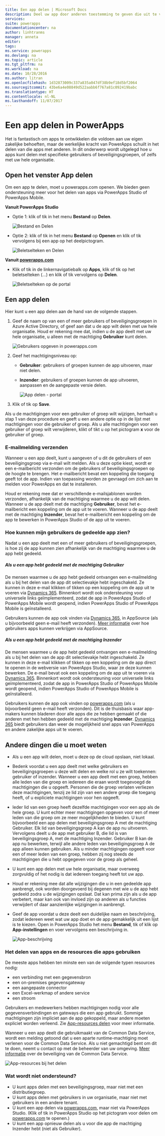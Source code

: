 ```yaml
---
title: Een app delen | Microsoft Docs
description: Deel uw app door anderen toestemming te geven die uit te voeren of te wijzigen
services: 
suite: powerapps
documentationcenter: na
author: linhtranms
manager: anneta
editor: 
tags: 
ms.service: powerapps
ms.devlang: na
ms.topic: article
ms.tgt_pltfrm: na
ms.workload: na
ms.date: 10/28/2016
ms.author: litran
ms.openlocfilehash: 1d32873009c337a835a047df38b9ef18d5bf2064
ms.sourcegitcommit: 43be6a4e08849d522aabb6f767a81c092419babc
ms.translationtype: HT
ms.contentlocale: nl-NL
ms.lasthandoff: 11/07/2017
---
```

# <a name="share-an-app-in-powerapps"></a>Een app delen in PowerApps
Het is fantastisch om apps te ontwikkelen die voldoen aan uw eigen zakelijke behoeften, maar de werkelijke kracht van PowerApps schuilt in het delen van die apps met anderen. In dit onderwerp wordt uitgelegd hoe u apps kunt delen met specifieke gebruikers of beveiligingsgroepen, of zelfs met uw hele organisatie.

## <a name="open-the-share-app-screen"></a>Open het venster App delen
Om een app te delen, moet u powerapps.com openen. We bieden geen ondersteuning meer voor het delen van apps via PowerApps Studio of PowerApps Mobile.

**Vanuit PowerApps Studio**

* Optie 1: klik of tik in het menu **Bestand** op **Delen**.
  
    ![Bestand en Delen](./media/share-app/studio-share.png)
* Optie 2: klik of tik in het menu **Bestand** op **Openen** en klik of tik vervolgens bij een app op het deelpictogram.
  
    ![Beletselteken en Delen](./media/share-app/studio-share-icon.png)

**Vanuit [powerapps.com](http://web.powerapps.com)**

* Klik of tik in de linkernavigatiebalk op **Apps**, klik of tik op het beletselteken (...) en klik of tik vervolgens op **Delen**.
  
   ![Beletselteken op de portal](./media/share-app/portal-share.png)

## <a name="share-an-app"></a>Een app delen
Hier kunt u een app delen aan de hand van de volgende stappen.

1. Geef de naam op van een of meer gebruikers of beveiligingsgroepen in Azure Active Directory, of geef aan dat u de app wilt delen met uw hele organisatie. Houd er rekening mee dat, indien u de app deelt met uw hele organisatie, u alleen met de machtiging **Gebruiker** kunt delen.
   
    ![Gebruikers opgeven in powerapps.com](./media/share-app/portal-users.png)
2. Geef het machtigingsniveau op:
   
   * **Gebruiker**: gebruikers of groepen kunnen de app uitvoeren, maar niet delen.
   * **Inzender**: gebruikers of groepen kunnen de app uitvoeren, aanpassen en de aangepaste versie delen.
     
       ![App delen - portal](./media/share-app/portal-permissions.png)
3. Klik of tik op **Save**.

Als u de machtigingen voor een gebruiker of groep wilt wijzigen, herhaalt u stap 1 van deze procedure en geeft u een andere optie op in de lijst met machtigingen voor die gebruiker of groep. Als u alle machtigingen voor een gebruiker of groep wilt verwijderen, klikt of tikt u op het pictogram **x** voor de gebruiker of groep.

### <a name="send-email-notification"></a>E-mailmelding verzenden
Wanneer u een app deelt, kunt u aangeven of u dit de gebruikers of een beveiligingsgroep via e-mail wilt melden. Als u deze optie kiest, wordt er een e-mailbericht verzonden om de gebruikers of beveiligingsgroepen op de hoogte te brengen. Het e-mailbericht bevat een koppeling die toegang geeft tot de app. Indien van toepassing worden ze gevraagd om zich aan te melden voor PowerApps en dat te installeren.

Houd er rekening mee dat er verschillende e-mailsjablonen worden verzonden, afhankelijk van de machtiging waarmee u de app wilt delen. Wanneer u de app deelt met de machtiging **Gebruiker**, bevat het e-mailbericht een koppeling om de app uit te voeren. Wanneer u de app deelt met de machtiging **Inzender**, bevat het e-mailbericht een koppeling om de app te bewerken in PowerApps Studio of de app uit te voeren.

### <a name="how-do-my-users-see-the-app-i-shared"></a>Hoe kunnen mijn gebruikers de gedeelde app zien?
Nadat u een app deelt met een of meer gebruikers of beveiligingsgroepen, is hoe zij de app kunnen zien afhankelijk van de machtiging waarmee u de app hebt gedeeld.

##### <a name="if-you-shared-app-with-user-permission"></a>Als u een app hebt gedeeld met de machtiging *Gebruiker*
De mensen waarmee u de app hebt gedeeld ontvangen een e-mailmelding als u bij het delen van de app dit selectievakje hebt ingeschakeld. Ze kunnen in deze e-mail klikken of tikken op een koppeling om de app uit te voeren via [Dynamics 365](http://home.dynamics.com). Binnenkort wordt ook ondersteuning voor universele links geïmplementeerd, zodat de app in PowerApps Studio of PowerApps Mobile wordt geopend, indien PowerApps Studio of PowerApps Mobile is geïnstalleerd.

Gebruikers kunnen de app ook vinden via [Dynamics 365](http://home.dynamics.com), in AppSource (als u bijvoorbeeld geen e-mail heeft verzonden). [Meer informatie](app-source.md) over hoe gebruikers apps kunnen verkrijgen via AppSource.

##### <a name="if-you-shared-an-app-with-contributor-permission"></a>Als u een app hebt gedeeld met de machtiging *Inzender*
De mensen waarmee u de app hebt gedeeld ontvangen een e-mailmelding als u bij het delen van de app dit selectievakje hebt ingeschakeld. Ze kunnen in deze e-mail klikken of tikken op een koppeling om de app direct te openen in de webversie van PowerApps Studio, waar ze deze kunnen bewerken. De e-mail bevat ook een koppeling om de app uit te voeren via [Dynamics 365](http://home.dynamics.com). Binnenkort wordt ook ondersteuning voor universele links geïmplementeerd, zodat de app in PowerApps Studio of PowerApps Mobile wordt geopend, indien PowerApps Studio of PowerApps Mobile is geïnstalleerd.

Gebruikers kunnen de app ook vinden op [powerapps.com](http://web.powerapps.com)  (als u bijvoorbeeld geen e-mail heeft verzonden). Dit is de thuisbasis waar app-makers kunnen bladeren door alle apps die ze hebben gemaakt of die anderen met hen hebben gedeeld met de machtiging **Inzender**. [Dynamics 365](http://home.dynamics.com) biedt gebruikers dan weer de mogelijkheid snel apps van PowerApps en andere zakelijke apps uit te voeren.

## <a name="other-things-to-know"></a>Andere dingen die u moet weten
* Als u een app wilt delen, moet u deze op de cloud opslaan, niet lokaal.
* Bedenk voordat u een app deelt met welke gebruikers en beveiligingsgroepen u deze wilt delen en welke rol u ze wilt toekennen: gebruiker of inzender. Wanneer u een app deelt met een groep, hebben alle leden van die groep en iedereen die eraan wordt toegevoegd de machtigingen die u opgeeft. Personen die de groep verlaten verliezen deze machtigingen, tenzij ze lid zijn van een andere groep die toegang heeft, of u expliciete machtigingen voor hen opgeeft.
* Ieder lid van een groep heeft dezelfde machtigingen voor een app als de hele groep. U kunt echter meer machtigingen opgeven voor een of meer leden van die groep om ze meer mogelijkheden te bieden. U kunt bijvoorbeeld een app delen met beveiligingsgroep A met de machtiging Gebruiker. Elk lid van beveiligingsgroep A kan de app nu uitvoeren. Vervolgens deelt u de app met gebruiker B, die lid is van beveiligingsgroep A, met de machtiging Inzender. Gebruiker B kan de app nu bewerken, terwijl alle andere leden van beveiligingsgroep A de app alleen kunnen gebruiken. Als u minder machtigingen opgeeft voor een of meer leden van een groep, hebben zij nog steeds de machtigingen die u hebt opgegeven voor de groep als geheel.
* U kunt een app delen met uw hele organisatie, maar overweeg zorgvuldig of het nodig is dat iedereen toegang heeft tot uw app.
* Houd er rekening mee dat alle wijzigingen die u in een gedeelde app aanbrengt, ook worden doorgevoerd bij degenen met wie u de app hebt gedeeld zodra u de wijzigingen opslaat. Dat kan prima zijn als u de app verbetert, maar kan ook van invloed zijn op anderen als u functies verwijdert of daar aanzienlijke wijzigingen in aanbrengt.
* Geef de app voordat u deze deelt een duidelijke naam en beschrijving, zodat iedereen weet wat uw app doet en de app gemakkelijk uit een lijst is te kiezen. Open in PowerApps Studio het menu **Bestand**, tik of klik op **App-instellingen** en voer vervolgens een beschrijving in.
  
  ![App-beschrijving](./media/share-app/description.png)

### <a name="app-sharing-and-the-resources-the-app-uses"></a>Het delen van apps en de resources die apps gebruiken
De meeste apps hebben ten minste een van de volgende typen resources nodig:

* een verbinding met een gegevensbron
* een on-premises gegevensgateway
* een aangepaste connector
* een Excel-werkmap of andere service
* een stroom

Gebruikers en medewerkers hebben machtigingen nodig voor alle gegevensverbindingen en gateways die een app gebruikt. Sommige machtigingen zijn impliciet aan de app gekoppeld, maar andere moeten expliciet worden verleend. Zie [App-resources delen](share-app-resources.md) voor meer informatie.

Wanneer u een app deelt die gebruikmaakt van de Common Data Service, wordt een melding getoond dat u een aparte runtime-machtiging moet verlenen voor de Common Data Service. Als u niet gemachtigd bent om dit te doen, neemt u contact op met de beheerder van uw omgeving. [Meer informatie](database-security.md) over de beveiliging van de Common Data Service.

![App-resources bij het delen](./media/share-app/app-sharing-resources.png)

### <a name="what-isnt-supported"></a>Wat wordt niet ondersteund?
* U kunt apps delen met een beveiligingsgroep, maar niet met een distributiegroep.
* U kunt apps delen met gebruikers in uw organisatie, maar niet met gebruikers in een andere tenant.
* U kunt een app delen via [powerapps.com](http://web.powerapps.com), maar niet via PowerApps Studio. (Klik of tik in PowerApps Studio op het pictogram voor delen om [powerapps.com](http://web.powerapps.com) te openen.)
* U kunt een app opnieuw delen als u voor die app de machtiging Inzender hebt (niet als Gebruiker).

